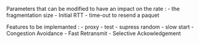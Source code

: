 Parameters that can be modified to have an impact on the rate : 
    - the fragmentation size
    - Initial RTT
    - time-out to resend a paquet




Features to be implemanted : 
    - proxy
    - test
    - supress random
    - slow start
    - Congestion Avoidance
    - Fast Retransmit
    - Selective Ackowledgement